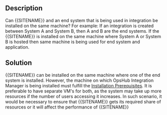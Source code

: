 ## Description

Can {{SITENAME}} and an end system that is being used in integration be installed on the same machine? For example: If an integration is created between System A and System B, then A and B are the end systems. If the {{SITENAME}} is installed on the same machine where System A or System B is hosted then same machine is being used for end system and application.

## Solution

{{SITENAME}} can be installed on the same machine where one of the end system is installed. However, the machine on which OpsHub Integration Manager is being installed must fulfill the [Installation Prerequisites](../../../../getting-started/prerequisites.md#installation-prerequisites). It is preferable to have separate VM's for both, as the system may take up more resources if the number of users accessing it increases. In such scenario, it would be necessary to ensure that {{SITENAME}} gets its required share of resources or it will affect the performance of {{SITENAME}}

